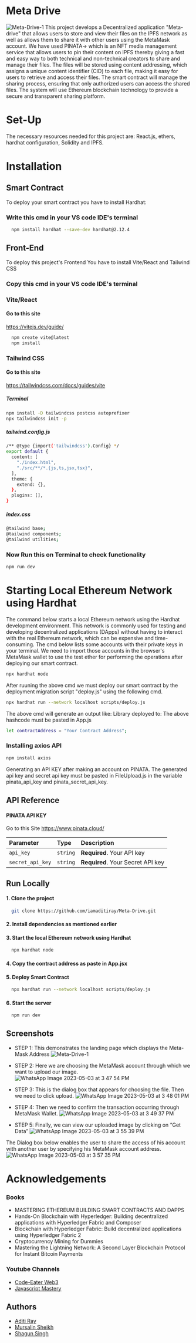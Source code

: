 

# Meta Drive
 ![Meta-Drive-1](https://user-images.githubusercontent.com/103599179/235833837-3fd981be-8183-4071-a02b-e41c1aa9621d.png)
This project develops a Decentralized application "Meta-drive" that allows users to store and view their files on the IPFS network as well as allows them to share it with other users using the MetaMask account. We have used PINATA-> which is an NFT media management service that allows users to pin their content on IPFS thereby giving a fast and easy way to both technical and non-technical creators to share and manage their files.
The files will be stored using content addressing, which assigns a unique content identifier (CID) to each file, making it easy for users to retrieve and access their files. The smart contract will manage the sharing process, ensuring that only authorized users can access the shared files. The system will use Ethereum blockchain technology to provide a secure and transparent sharing platform.

# Set-Up

The necessary resources needed for this project are: React.js, ethers, hardhat configuration, Solidity and IPFS.





# Installation

## Smart Contract
To deploy your smart contract you have to install Hardhat:

### Write this cmd in your VS code IDE's terminal
```bash
  npm install hardhat --save-dev hardhat@2.12.4 
```
## Front-End
To deploy this project's Frontend You have to install Vite/React and Tailwind CSS

### Copy this cmd in your VS code IDE's terminal
### Vite/React

#### Go to this site

https://vitejs.dev/guide/

```bash
  npm create vite@latest
  npm install
```
### Tailwind CSS

#### Go to this site

https://tailwindcss.com/docs/guides/vite

##### Terminal
```bash
npm install -D tailwindcss postcss autoprefixer
npx tailwindcss init -p
```
##### tailwind.config.js
```bash
/** @type {import('tailwindcss').Config} */
export default {
  content: [
    "./index.html",
    "./src/**/*.{js,ts,jsx,tsx}",
  ],
  theme: {
    extend: {},
  },
  plugins: [],
}
```

##### index.css
```bash
@tailwind base;
@tailwind components;
@tailwind utilities;
```

### Now Run this on Terminal to check functionality
```bash
npm run dev
```

# Starting Local Ethereum Network using Hardhat

The command below starts a local Ethereum network using the Hardhat development environment. This network is commonly used for testing and developing decentralized applications (DApps) without having to interact with the real Ethereum network, which can be expensive and time-consuming. The cmd below lists some accounts with their private keys in your terminal. We need to import those accounts in the browser's MetaMask wallet to use the test ether for performing the operations after deploying our smart contract.

```bash
npx hardhat node
```
After ruuning the above cmd we must deploy our smart contract by the deployment migration script "deploy.js" using the following cmd.

```bash
npx hardhat run --network localhost scripts/deploy.js
```
The above cmd will generate an output like:
Library deployed to:<hashcode>
The above hashcode must be pasted in App.js
```bash
let contractAddress = "Your Contract Address";
```

### Installing axios API
```bash
npm install axios
```
Generating an API KEY after making an account on PINATA.
The generated api key and secret api key must be pasted in FileUpload.js in the variable pinata_api_key and pinata_secret_api_key.






    
## API Reference

#### PINATA API KEY

Go to this Site
  https://www.pinata.cloud/


| Parameter | Type     | Description                |
| :-------- | :------- | :------------------------- |
| `api_key` | `string` | **Required**. Your API key |
| `secret_api_key` | `string` | **Required**. Your Secret API key |



## Run Locally

#### 1. Clone the project

```bash
  git clone https://github.com/iamaditiray/Meta-Drive.git
```
#### 2. Install dependencies as mentioned earlier

#### 3. Start the local Ethereum network using Hardhat

```bash
  npx hardhat node
```
#### 4. Copy the contract address as paste in App.jsx

#### 5. Deploy Smart Contract

```bash
  npx hardhat run --network localhost scripts/deploy.js
```

#### 6. Start the server

```bash
  npm run dev
```




## Screenshots
 - STEP 1: This demonstrates the landing page which displays the Meta-Mask Address 
 ![Meta-Drive-1](https://user-images.githubusercontent.com/103599179/235967610-6205d0b3-391c-493d-bbd4-062eccc98e06.png)

 - STEP 2: Here we are choosing the MetaMask account through which we want to upload our image. 
 ![WhatsApp Image 2023-05-03 at 3 47 54 PM](https://user-images.githubusercontent.com/103599179/235967931-1fc59f8f-4dd9-4ef1-af9b-35e9d0121fb4.jpeg)

- STEP 3: This is the dialog box that appears for choosing the file. Then we need to click upload. 
![WhatsApp Image 2023-05-03 at 3 48 01 PM](https://user-images.githubusercontent.com/103599179/235968244-f69896e3-666f-4938-a294-b62ac0982bbe.jpeg)

- STEP 4: Then we need to confirm the transaction occurring through MetaMask Wallet. 
![WhatsApp Image 2023-05-03 at 3 49 37 PM](https://user-images.githubusercontent.com/103599179/235968623-4a2898ae-3a4a-4b80-ae4b-773775967d9c.jpeg)

- STEP 5: Finally, we can view our uploaded image by clicking on “Get Data” 
![WhatsApp Image 2023-05-03 at 3 55 39 PM](https://user-images.githubusercontent.com/103599179/235968791-67d8fb1b-14f7-4789-b6a9-69a49b63da7e.jpeg)

The Dialog box below enables the user to share the access of his account with another user by specifying his MetaMask account address. 
![WhatsApp Image 2023-05-03 at 3 57 35 PM](https://user-images.githubusercontent.com/103599179/235968953-665f0170-508c-4e68-a9f4-9354abd8fadc.jpeg)

# Acknowledgements
### Books
- MASTERING ETHEREUM BUILDING SMART CONTRACTS AND DAPPS
- Hands-On Blockchain with Hyperledger: Building decentralized applications with Hyperledger Fabric and Composer
- Blockchain with Hyperledger Fabric: Build decentralized applications using Hyperledger Fabric 2
- Cryptocurrency Mining for Dummies 
- Mastering the Lightning Network: A Second Layer Blockchain Protocol for Instant Bitcoin Payments

### Youtube Channels
 - [Code-Eater Web3](https://www.youtube.com/@codeeaterweb3971)
 - [Javascript Mastery](https://www.youtube.com/@javascriptmastery)

## Authors
- [Aditi Ray](https://github.com/iamaditiray)
- [Mursalin Sheikh](https://github.com/mosabhai77)
- [Shagun Singh](https://www.github.com/octokatherine)
